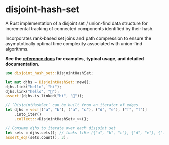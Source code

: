 # disjoint-hash-set

A Rust implementation of a disjoint set / union-find data structure for incremental tracking of connected components identified by their hash.

Incorporates rank-based set joins and path compression to ensure the asymptotically optimal time complexity associated with union-find algorithms.

**See the [reference docs](https://znrm.github.io/disjoint-hash-set/disjoint_hash_set/struct.DisjointHashSet.html) for examples, typical usage, and detailed documentation.**

```rust
use disjoint_hash_set::DisjointHashSet;

let mut djhs = DisjointHashSet::new();
djhs.link("hello", "hi");
djhs.link("hello", "👋");
assert!(djhs.is_linked("hi", "👋"));

// `DisjointHashSet` can be built from an iterator of edges
let djhs = vec![("a", "b"), ("a", "c"), ("d", "e"), ("f", "f")]
    .into_iter()
    .collect::<DisjointHashSet<_>>();

// Consume djhs to iterate over each disjoint set
let sets = djhs.sets(); // looks like [{"a", "b", "c"}, {"d", "e"}, {"f"}]
assert_eq!(sets.count(), 3);

```
